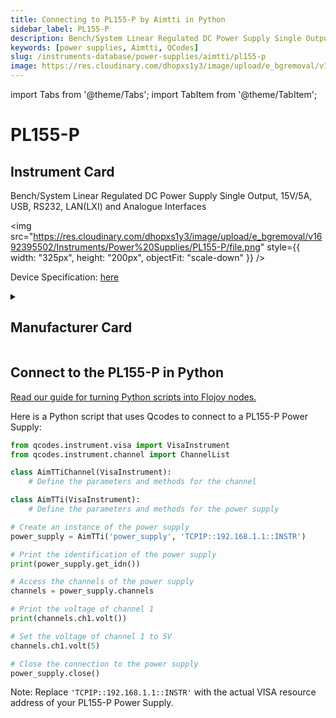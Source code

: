 ```yaml
---
title: Connecting to PL155-P by Aimtti in Python
sidebar_label: PL155-P
description: Bench/System Linear Regulated DC Power Supply Single Output, 15V/5A, USB, RS232, LAN(LXI) and Analogue Interfaces
keywords: [power supplies, Aimtti, QCodes]
slug: /instruments-database/power-supplies/aimtti/pl155-p
image: https://res.cloudinary.com/dhopxs1y3/image/upload/e_bgremoval/v1692395502/Instruments/Power%20Supplies/PL155-P/file.png
---
```


import Tabs from '@theme/Tabs';
import TabItem from '@theme/TabItem';

# PL155-P

## Instrument Card

<div className="flex">

<div>

Bench/System Linear Regulated DC Power Supply Single Output, 15V/5A, USB, RS232, LAN(LXI) and Analogue Interfaces

</div>

<img src="https://res.cloudinary.com/dhopxs1y3/image/upload/e_bgremoval/v1692395502/Instruments/Power%20Supplies/PL155-P/file.png" style={{ width: "325px", height: "200px", objectFit: "scale-down" }} />

</div>

<div className="flex text-center">

<p>Device Specification: <a target="\_blank" href="https://resources.aimtti.com/datasheets/AIM-PL+PL-P_series_DC_power_supplies_data_sheet-Iss5.pdf">here</a></p>

</div>

<details style={{ marginTop: "15px"}}>
<summary><h2>Manufacturer Card</h2></summary>

<img src="https://res.cloudinary.com/dhopxs1y3/image/upload/v1692125963/Instruments/Vendor%20Logos/Aimtti.png" style={{ width: "100%", height: "170px",objectFit: "scale-down" }} />

TTi (Thurlby Thandar Instruments) is a leading manufacturer of electronic test and measurement instruments. These products are sold throughout the world via carefully selected distributors and agents in each country. We are located in Huntingdon near to the famous university city of Cambridge, within one of the high technology areas of the United Kingdom.

<ul>
  <li>Headquarters: UK</li>
  <li>Yearly Revenue (millions, USD): 9000.0</li>
  <li>Vendor Website: <a href="https://www.aimtti.com/">here</a></li>
</ul>
</details>

## Connect to the PL155-P in Python

[Read our guide for turning Python scripts into Flojoy nodes.](https://docs.flojoy.ai/custom-nodes/creating-custom-node/)
<Tabs>
<TabItem value="QCodes" label="QCodes">

Here is a Python script that uses Qcodes to connect to a PL155-P Power Supply:

```python
from qcodes.instrument.visa import VisaInstrument
from qcodes.instrument.channel import ChannelList

class AimTTiChannel(VisaInstrument):
    # Define the parameters and methods for the channel

class AimTTi(VisaInstrument):
    # Define the parameters and methods for the power supply

# Create an instance of the power supply
power_supply = AimTTi('power_supply', 'TCPIP::192.168.1.1::INSTR')

# Print the identification of the power supply
print(power_supply.get_idn())

# Access the channels of the power supply
channels = power_supply.channels

# Print the voltage of channel 1
print(channels.ch1.volt())

# Set the voltage of channel 1 to 5V
channels.ch1.volt(5)

# Close the connection to the power supply
power_supply.close()
```

Note: Replace `'TCPIP::192.168.1.1::INSTR'` with the actual VISA resource address of your PL155-P Power Supply.

</TabItem>
</Tabs>